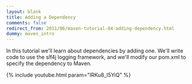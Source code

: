 ```yaml
---
layout: blank
title: Adding a Dependency
comments: false
redirect_from: 2011/06/maven-tutorial-04-adding-dependency.html
dummy: maven_intro
---
```


In this tutorial we'll learn about dependencies by adding one. We'll write code to use the slf4j logging framework, and we'll modify our pom.xml to specify the dependency to Maven.

{% include youtube.html param="IRKu8_l5YiQ" %}

